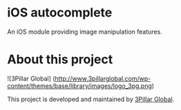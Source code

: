 
# iOS autocomplete
An iOS module providing image manipulation features.

# About this project
![3Pillar Global] (http://www.3pillarglobal.com/wp-content/themes/base/library/images/logo_3pg.png)

This project is developed and maintained by [3Pillar Global](http://www.3pillarglobal.com/).


